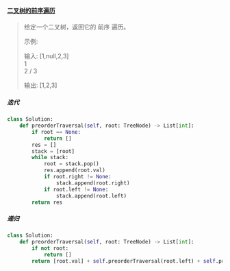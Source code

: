 #### [二叉树的前序遍历](https://leetcode-cn.com/problems/binary-tree-preorder-traversal/)

> 给定一个二叉树，返回它的 前序 遍历。
>
>  示例:
>
> 输入: [1,null,2,3]  
>    1
>     \
>      2
>     /
>    3 
>
> 输出: [1,2,3]

##### 迭代

```python
class Solution:
    def preorderTraversal(self, root: TreeNode) -> List[int]:
        if root == None:
            return []   
        res = []
        stack = [root]
        while stack:
            root = stack.pop()
            res.append(root.val)
            if root.right != None:
                stack.append(root.right)
            if root.left != None:
                stack.append(root.left)
        return res
```

##### 递归

```python
class Solution:
    def preorderTraversal(self, root: TreeNode) -> List[int]:
        if not root:
            return []
        return [root.val] + self.preorderTraversal(root.left) + self.preorderTraversal(root.right)
```

